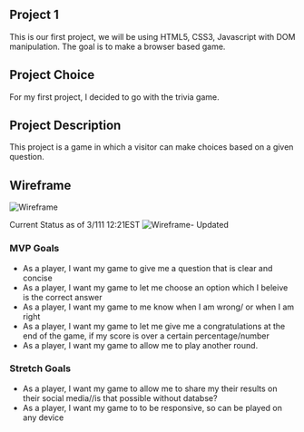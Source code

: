 ## Project 1

This is our first project, we will be using HTML5, CSS3, Javascript with DOM manipulation. The goal is to make a browser based game.

## Project Choice

For my first project, I decided to go with the trivia game.

## Project Description

This project is a game in which a visitor can make choices based on a given question.

## Wireframe

<img src="https://i.imgur.com/dwoglej.png" alt="Wireframe"/>

Current Status as of 3/111 12:21EST
<img src="https://i.imgur.com/RXDdG9r.png" alt="Wireframe- Updated"/>


### MVP Goals

<ul>
  <li>As a player, I want my game to give me a question that is clear and concise</li>
  <li>As a player, I want my game to let me choose an option which I beleive is the correct answer</li>
  <li>As a player, I want my game to me know when I am wrong/ or when I am right</li>
  <li>As a player, I want my game to let me give me a congratulations at the end of the game, if my score is over a certain percentage/number</li>
  <li>As a player, I want my game to allow me to play another round.</li>
</ul>
  
### Stretch Goals
<ul>
  <li>As a player, I want my game to allow me to share my their results on their social media//is that possible without databse?</li>
  <li>As a player, I want my game to to be responsive, so can be played on any device </li>
</ul>
